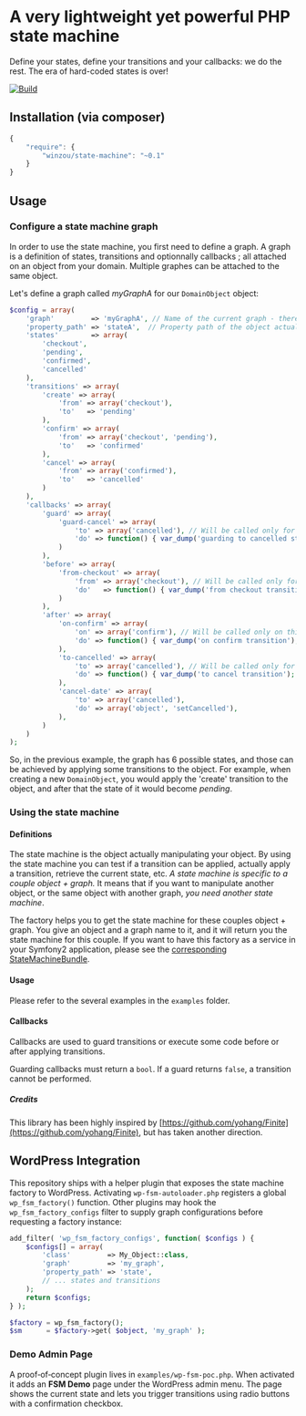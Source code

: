 A very lightweight yet powerful PHP state machine
=================================================

Define your states, define your transitions and your callbacks: we do the rest.
The era of hard-coded states is over!

[![Build](https://github.com/winzou/state-machine/actions/workflows/build.yml/badge.svg?branch=master)](https://github.com/winzou/state-machine/actions/workflows/build.yml)

Installation (via composer)
---------------

```js
{
    "require": {
        "winzou/state-machine": "~0.1"
    }
}
```

Usage
-----

### Configure a state machine graph

In order to use the state machine, you first need to define a graph. A graph is a definition of states, transitions and optionnally callbacks ; all attached on an object from your domain. Multiple graphes can be attached to the same object.

Let's define a graph called *myGraphA* for our `DomainObject` object:

```php
$config = array(
    'graph'         => 'myGraphA', // Name of the current graph - there can be many of them attached to the same object
    'property_path' => 'stateA',  // Property path of the object actually holding the state
    'states'        => array(
        'checkout',
        'pending',
        'confirmed',
        'cancelled'
    ),
    'transitions' => array(
        'create' => array(
            'from' => array('checkout'),
            'to'   => 'pending'
        ),
        'confirm' => array(
            'from' => array('checkout', 'pending'),
            'to'   => 'confirmed'
        ),
        'cancel' => array(
            'from' => array('confirmed'),
            'to'   => 'cancelled'
        )
    ),
    'callbacks' => array(
        'guard' => array(
            'guard-cancel' => array(
                'to' => array('cancelled'), // Will be called only for transitions going to this state
                'do' => function() { var_dump('guarding to cancelled state'); return false; }
            )
        ),
        'before' => array(
            'from-checkout' => array(
                'from' => array('checkout'), // Will be called only for transitions coming from this state
                'do'   => function() { var_dump('from checkout transition'); }
            )
        ),
        'after' => array(
            'on-confirm' => array(
                'on' => array('confirm'), // Will be called only on this transition
                'do' => function() { var_dump('on confirm transition'); }
            ),
            'to-cancelled' => array(
                'to' => array('cancelled'), // Will be called only for transitions going to this state
                'do' => function() { var_dump('to cancel transition'); }
            ),
            'cancel-date' => array(
                'to' => array('cancelled'),
                'do' => array('object', 'setCancelled'),
            ),
        )
    )
);
```

So, in the previous example, the graph has 6 possible states, and those can be achieved by applying some transitions to the object. For example, when creating a new `DomainObject`, you would apply the 'create' transition to the object, and after that the state of it would become *pending*.

### Using the state machine

#### Definitions

The state machine is the object actually manipulating your object. By using the state machine you can test if a transition can be applied, actually apply a transition, retrieve the current state, etc. *A state machine is specific to a couple object + graph.* It means that if you want to manipulate another object, or the same object with another graph, *you need another state machine*.

The factory helps you to get the state machine for these couples object + graph. You give an object and a graph name to it, and it will return you the state machine for this couple. If you want to have this factory as a service in your Symfony2 application, please see the [corresponding StateMachineBundle](https://github.com/winzou/StateMachineBundle).

#### Usage

Please refer to the several examples in the `examples` folder.

#### Callbacks

Callbacks are used to guard transitions or execute some code before or after applying transitions.

Guarding callbacks must return a `bool`. If a guard returns `false`, a transition cannot be performed.


##### Credits

This library has been highly inspired by [https://github.com/yohang/Finite](https://github.com/yohang/Finite), but has taken another direction.

WordPress Integration
----------------------

This repository ships with a helper plugin that exposes the state machine
factory to WordPress. Activating `wp-fsm-autoloader.php` registers a global
`wp_fsm_factory()` function. Other plugins may hook the
`wp_fsm_factory_configs` filter to supply graph configurations before
requesting a factory instance:

```php
add_filter( 'wp_fsm_factory_configs', function( $configs ) {
    $configs[] = array(
        'class'         => My_Object::class,
        'graph'         => 'my_graph',
        'property_path' => 'state',
        // ... states and transitions
    );
    return $configs;
} );

$factory = wp_fsm_factory();
$sm      = $factory->get( $object, 'my_graph' );
```

### Demo Admin Page

A proof‑of‑concept plugin lives in `examples/wp-fsm-poc.php`. When activated it
adds an **FSM Demo** page under the WordPress admin menu. The page shows the
current state and lets you trigger transitions using radio buttons with a
confirmation checkbox.
